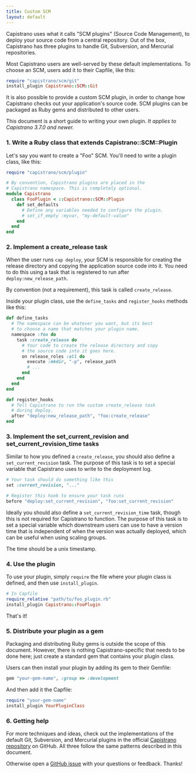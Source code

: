 ```yaml
---
title: Custom SCM
layout: default
---
```


Capistrano uses what it calls "SCM plugins" (Source Code Management), to deploy
your source code from a central repository. Out of the box, Capistrano has three
plugins to handle Git, Subversion, and Mercurial repositories.

Most Capistrano users are well-served by these default implementations. To
choose an SCM, users add it to their Capfile, like this:

```ruby
require "capistrano/scm/git"
install_plugin Capistrano::SCM::Git
```

It is also possible to provide a custom SCM plugin, in order to change how
Capistrano checks out your application's source code. SCM plugins can be
packaged as Ruby gems and distributed to other users.

This document is a short guide to writing your own plugin. *It applies to
Capistrano 3.7.0 and newer.*

### 1. Write a Ruby class that extends Capistrano::SCM::Plugin

Let's say you want to create a "Foo" SCM. You'll need to write a plugin class,
like this:

```ruby
require "capistrano/scm/plugin"

# By convention, Capistrano plugins are placed in the
# Capistrano namespace. This is completely optional.
module Capistrano
  class FooPlugin < ::Capistrano::SCM::Plugin
    def set_defaults
      # Define any variables needed to configure the plugin.
      # set_if_empty :myvar, "my-default-value"
    end
  end
end
```

### 2. Implement a create_release task

When the user runs `cap deploy`, your SCM is responsible for creating the
release directory and copying the application source code into it. You need to
do this using a task that is registered to run after `deploy:new_release_path`.

By convention (not a requirement), this task is called `create_release`.

Inside your plugin class, use the `define_tasks` and `register_hooks` methods
like this:

```ruby
def define_tasks
  # The namespace can be whatever you want, but its best
  # to choose a name that matches your plugin name.
  namespace :foo do
    task :create_release do
      # Your code to create the release directory and copy
      # the source code into it goes here.
      on release_roles :all do
        execute :mkdir, "-p", release_path
        # ...
      end
    end
  end
end

def register_hooks
  # Tell Capistrano to run the custom create_release task
  # during deploy.
  after "deploy:new_release_path", "foo:create_release"
end
```

### 3. Implement the set_current_revision and set_current_revision_time tasks

Similar to how you defined a `create_release`, you should also define a
`set_current_revision` task. The purpose of this task is to set a special
variable that Capistrano uses to write to the deployment log.

```ruby
# Your task should do something like this
set :current_revision, "..."

# Register this hook to ensure your task runs
before "deploy:set_current_revision", "foo:set_current_revision"
```

Ideally you should also define a `set_current_revision_time` task, though this is
not required for Capistrano to function. The purpose of this task is to set a 
special variable which downstream users can use to have a version time that is
independent of when the version was actually deployed, which can be useful when
using scaling groups.

The time should be a unix timestamp.

### 4. Use the plugin

To use your plugin, simply `require` the file where your plugin class is
defined, and then use `install_plugin`.

```ruby
# In Capfile
require_relative "path/to/foo_plugin.rb"
install_plugin Capistrano::FooPlugin
```

That's it!

### 5. Distribute your plugin as a gem

Packaging and distributing Ruby gems is outside the scope of this document.
However, there is nothing Capistrano-specific that needs to be done here; just
create a standard gem that contains your plugin class.

Users can then install your plugin by adding its gem to their Gemfile:

```ruby
gem "your-gem-name", :group => :development
```

And then add it the Capfile:

```ruby
require "your-gem-name"
install_plugin YourPluginClass
```

### 6. Getting help

For more techniques and ideas, check out the implementations of the default Git,
Subversion, and Mercurial plugins in the official
[Capistrano repository](https://github.com/capistrano/capistrano) on GitHub.
All three follow the same patterns described in this document.

Otherwise open a [GitHub issue](https://github.com/capistrano/capistrano/issues)
with your questions or feedback. Thanks!
